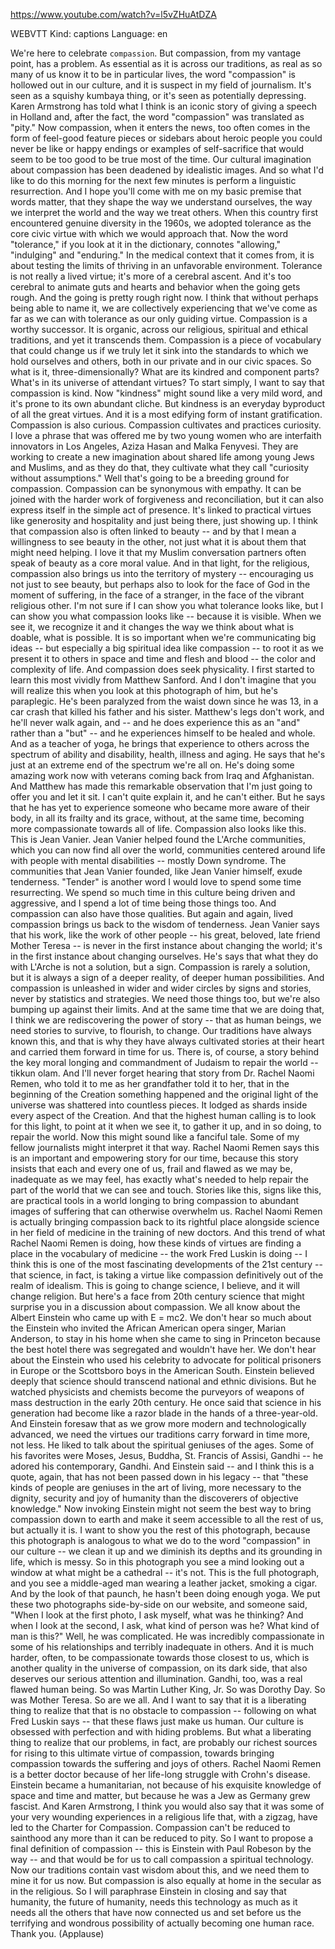 https://www.youtube.com/watch?v=l5vZHuAtDZA

WEBVTT Kind: captions Language: en 

We're here to celebrate `compassion`. But compassion, from my vantage point, has a problem. As essential as it is across our traditions, as real as so many of us know it to be in particular lives, the word "compassion" is hollowed out in our culture, and it is suspect in my field of journalism. It's seen as a squishy kumbaya thing, or it's seen as potentially depressing. Karen Armstrong has told what I think is an iconic story of giving a speech in Holland and, after the fact, the word "compassion" was translated as "pity." Now compassion, when it enters the news, too often comes in the form of feel-good feature pieces or sidebars about heroic people you could never be like or happy endings or examples of self-sacrifice that would seem to be too good to be true most of the time. Our cultural imagination about compassion has been deadened by idealistic images. And so what I'd like to do this morning for the next few minutes is perform a linguistic resurrection. And I hope you'll come with me on my basic premise that words matter, that they shape the way we understand ourselves, the way we interpret the world and the way we treat others. When this country first encountered genuine diversity in the 1960s, we adopted tolerance as the core civic virtue with which we would approach that. Now the word "tolerance," if you look at it in the dictionary, connotes "allowing," "indulging" and "enduring." In the medical context that it comes from, it is about testing the limits of thriving in an unfavorable environment. Tolerance is not really a lived virtue; it's more of a cerebral ascent. And it's too cerebral to animate guts and hearts and behavior when the going gets rough. And the going is pretty rough right now. I think that without perhaps being able to name it, we are collectively experiencing that we've come as far as we can with tolerance as our only guiding virtue. Compassion is a worthy successor. It is organic, across our religious, spiritual and ethical traditions, and yet it transcends them. Compassion is a piece of vocabulary that could change us if we truly let it sink into the standards to which we hold ourselves and others, both in our private and in our civic spaces. So what is it, three-dimensionally? What are its kindred and component parts? What's in its universe of attendant virtues? To start simply, I want to say that compassion is kind. Now "kindness" might sound like a very mild word, and it's prone to its own abundant cliche. But kindness is an everyday byproduct of all the great virtues. And it is a most edifying form of instant gratification. Compassion is also curious. Compassion cultivates and practices curiosity. I love a phrase that was offered me by two young women who are interfaith innovators in Los Angeles, Aziza Hasan and Malka Fenyvesi. They are working to create a new imagination about shared life among young Jews and Muslims, and as they do that, they cultivate what they call "curiosity without assumptions." Well that's going to be a breeding ground for compassion. Compassion can be synonymous with empathy. It can be joined with the harder work of forgiveness and reconciliation, but it can also express itself in the simple act of presence. It's linked to practical virtues like generosity and hospitality and just being there, just showing up. I think that compassion also is often linked to beauty -- and by that I mean a willingness to see beauty in the other, not just what it is about them that might need helping. I love it that my Muslim conversation partners often speak of beauty as a core moral value. And in that light, for the religious, compassion also brings us into the territory of mystery -- encouraging us not just to see beauty, but perhaps also to look for the face of God in the moment of suffering, in the face of a stranger, in the face of the vibrant religious other. I'm not sure if I can show you what tolerance looks like, but I can show you what compassion looks like -- because it is visible. When we see it, we recognize it and it changes the way we think about what is doable, what is possible. It is so important when we're communicating big ideas -- but especially a big spiritual idea like compassion -- to root it as we present it to others in space and time and flesh and blood -- the color and complexity of life. And compassion does seek physicality. I first started to learn this most vividly from Matthew Sanford. And I don't imagine that you will realize this when you look at this photograph of him, but he's paraplegic. He's been paralyzed from the waist down since he was 13, in a car crash that killed his father and his sister. Matthew's legs don't work, and he'll never walk again, and -- and he does experience this as an "and" rather than a "but" -- and he experiences himself to be healed and whole. And as a teacher of yoga, he brings that experience to others across the spectrum of ability and disability, health, illness and aging. He says that he's just at an extreme end of the spectrum we're all on. He's doing some amazing work now with veterans coming back from Iraq and Afghanistan. And Matthew has made this remarkable observation that I'm just going to offer you and let it sit. I can't quite explain it, and he can't either. But he says that he has yet to experience someone who became more aware of their body, in all its frailty and its grace, without, at the same time, becoming more compassionate towards all of life. Compassion also looks like this. This is Jean Vanier. Jean Vanier helped found the L'Arche communities, which you can now find all over the world, communities centered around life with people with mental disabilities -- mostly Down syndrome. The communities that Jean Vanier founded, like Jean Vanier himself, exude tenderness. "Tender" is another word I would love to spend some time resurrecting. We spend so much time in this culture being driven and aggressive, and I spend a lot of time being those things too. And compassion can also have those qualities. But again and again, lived compassion brings us back to the wisdom of tenderness. Jean Vanier says that his work, like the work of other people -- his great, beloved, late friend Mother Teresa -- is never in the first instance about changing the world; it's in the first instance about changing ourselves. He's says that what they do with L'Arche is not a solution, but a sign. Compassion is rarely a solution, but it is always a sign of a deeper reality, of deeper human possibilities. And compassion is unleashed in wider and wider circles by signs and stories, never by statistics and strategies. We need those things too, but we're also bumping up against their limits. And at the same time that we are doing that, I think we are rediscovering the power of story -- that as human beings, we need stories to survive, to flourish, to change. Our traditions have always known this, and that is why they have always cultivated stories at their heart and carried them forward in time for us. There is, of course, a story behind the key moral longing and commandment of Judaism to repair the world -- tikkun olam. And I'll never forget hearing that story from Dr. Rachel Naomi Remen, who told it to me as her grandfather told it to her, that in the beginning of the Creation something happened and the original light of the universe was shattered into countless pieces. It lodged as shards inside every aspect of the Creation. And that the highest human calling is to look for this light, to point at it when we see it, to gather it up, and in so doing, to repair the world. Now this might sound like a fanciful tale. Some of my fellow journalists might interpret it that way. Rachel Naomi Remen says this is an important and empowering story for our time, because this story insists that each and every one of us, frail and flawed as we may be, inadequate as we may feel, has exactly what's needed to help repair the part of the world that we can see and touch. Stories like this, signs like this, are practical tools in a world longing to bring compassion to abundant images of suffering that can otherwise overwhelm us. Rachel Naomi Remen is actually bringing compassion back to its rightful place alongside science in her field of medicine in the training of new doctors. And this trend of what Rachel Naomi Remen is doing, how these kinds of virtues are finding a place in the vocabulary of medicine -- the work Fred Luskin is doing -- I think this is one of the most fascinating developments of the 21st century -- that science, in fact, is taking a virtue like compassion definitively out of the realm of idealism. This is going to change science, I believe, and it will change religion. But here's a face from 20th century science that might surprise you in a discussion about compassion. We all know about the Albert Einstein who came up with E = mc2. We don't hear so much about the Einstein who invited the African American opera singer, Marian Anderson, to stay in his home when she came to sing in Princeton because the best hotel there was segregated and wouldn't have her. We don't hear about the Einstein who used his celebrity to advocate for political prisoners in Europe or the Scottsboro boys in the American South. Einstein believed deeply that science should transcend national and ethnic divisions. But he watched physicists and chemists become the purveyors of weapons of mass destruction in the early 20th century. He once said that science in his generation had become like a razor blade in the hands of a three-year-old. And Einstein foresaw that as we grow more modern and technologically advanced, we need the virtues our traditions carry forward in time more, not less. He liked to talk about the spiritual geniuses of the ages. Some of his favorites were Moses, Jesus, Buddha, St. Francis of Assisi, Gandhi -- he adored his contemporary, Gandhi. And Einstein said -- and I think this is a quote, again, that has not been passed down in his legacy -- that "these kinds of people are geniuses in the art of living, more necessary to the dignity, security and joy of humanity than the discoverers of objective knowledge." Now invoking Einstein might not seem the best way to bring compassion down to earth and make it seem accessible to all the rest of us, but actually it is. I want to show you the rest of this photograph, because this photograph is analogous to what we do to the word "compassion" in our culture -- we clean it up and we diminish its depths and its grounding in life, which is messy. So in this photograph you see a mind looking out a window at what might be a cathedral -- it's not. This is the full photograph, and you see a middle-aged man wearing a leather jacket, smoking a cigar. And by the look of that paunch, he hasn't been doing enough yoga. We put these two photographs side-by-side on our website, and someone said, "When I look at the first photo, I ask myself, what was he thinking? And when I look at the second, I ask, what kind of person was he? What kind of man is this?" Well, he was complicated. He was incredibly compassionate in some of his relationships and terribly inadequate in others. And it is much harder, often, to be compassionate towards those closest to us, which is another quality in the universe of compassion, on its dark side, that also deserves our serious attention and illumination. Gandhi, too, was a real flawed human being. So was Martin Luther King, Jr. So was Dorothy Day. So was Mother Teresa. So are we all. And I want to say that it is a liberating thing to realize that that is no obstacle to compassion -- following on what Fred Luskin says -- that these flaws just make us human. Our culture is obsessed with perfection and with hiding problems. But what a liberating thing to realize that our problems, in fact, are probably our richest sources for rising to this ultimate virtue of compassion, towards bringing compassion towards the suffering and joys of others. Rachel Naomi Remen is a better doctor because of her life-long struggle with Crohn's disease. Einstein became a humanitarian, not because of his exquisite knowledge of space and time and matter, but because he was a Jew as Germany grew fascist. And Karen Armstrong, I think you would also say that it was some of your very wounding experiences in a religious life that, with a zigzag, have led to the Charter for Compassion. Compassion can't be reduced to sainthood any more than it can be reduced to pity. So I want to propose a final definition of compassion -- this is Einstein with Paul Robeson by the way -- and that would be for us to call compassion a spiritual technology. Now our traditions contain vast wisdom about this, and we need them to mine it for us now. But compassion is also equally at home in the secular as in the religious. So I will paraphrase Einstein in closing and say that humanity, the future of humanity, needs this technology as much as it needs all the others that have now connected us and set before us the terrifying and wondrous possibility of actually becoming one human race. Thank you. (Applause) 